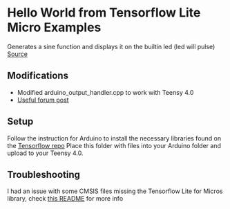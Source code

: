 # Hello World from Tensorflow Lite Micro Examples
Generates a sine function and displays it on the builtin led (led will pulse)
[Source](https://github.com/tensorflow/tensorflow/tree/master/tensorflow/lite/micro/examples/hello_world/arduino)

## Modifications 
* Modified arduino_output_handler.cpp to work with Teensy 4.0
* [Useful forum post](https://forum.pjrc.com/threads/57441-Tensorflow-on-Teensy)

## Setup 
Follow the instruction for Arduino to install the necessary libraries found on the [Tensorflow repo](https://github.com/tensorflow/tensorflow/blob/master/tensorflow/lite/micro/examples/hello_world/README.md)
Place this folder with files into your Arduino folder and upload to your Teensy 4.0. 

## Troubleshooting
I had an issue with some CMSIS files missing the Tensorflow Lite for Micros library, check [this README](https://github.com/mingyeeee/Teensy4.0-TF-lite-micro/blob/main/README.md) for more info
